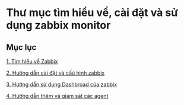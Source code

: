 # Thư mục tìm hiểu về, cài đặt và sử dụng zabbix monitor

## Mục lục

[1. Tìm hiểu về Zabbix](./docs/tim-hieu-zabbix.md)

[2. Hướng dẫn cài đặt và cấú hình zabbix](./docs/cai-dat-zabbix.md)

[3. Hướng dẫn sử dụng Dashbroad của zabbix](./docs/huong-dan-su-su-dung-dashboard-zabbix.md)

[4. Hướng dẫn thêm và giám sát các agent](./docs/them-va-giam-sat-cac-agent.md)